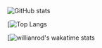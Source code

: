 ![GitHub stats](https://github-readme-stats.vercel.app/api?username=bytonic&show_icons=true&theme=tokyonight)  


[![Top Langs](https://github-readme-stats.vercel.app/api/top-langs/?username=bytonic&langs_count=8&theme=tokyonight)

[![willianrod's wakatime stats](https://github-readme-stats.vercel.app/api/wakatime?username=Halaszka&theme=tokyonight)
